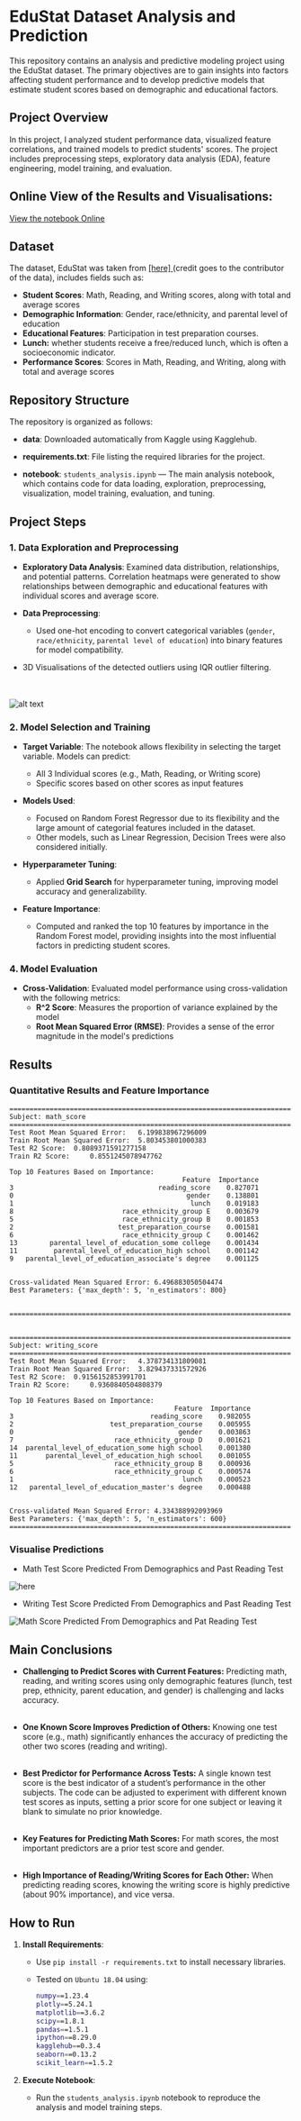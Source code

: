 # EduStat Dataset Analysis and Prediction

This repository contains an analysis and predictive modeling project using the EduStat dataset. The primary objectives are to gain insights into factors affecting student performance and to develop predictive models that estimate student scores based on demographic and educational factors.

## Project Overview

In this project, I analyzed student performance data, visualized feature correlations, and trained models to predict students' scores. The project includes preprocessing steps, exploratory data analysis (EDA), feature engineering, model training, and evaluation.

## Online View of the Results and Visualisations:

[View the notebook Online](https://nbviewer.org/github/georgea96/Student_Performance_Analysis/blob/main/students_analysis.html)


## Dataset

The dataset, EduStat was taken from [[here]
](https://www.kaggle.com/datasets/muhammadroshaanriaz/students-performance-dataset-cleaned/data) (credit goes to the contributor of the data), includes fields such as:
- **Student Scores**: Math, Reading, and Writing scores, along with total and average scores
- **Demographic Information**: Gender, race/ethnicity, and parental level of education
- **Educational Features**: Participation in test preparation courses.
- **Lunch:** whether students receive a free/reduced lunch, which is often a socioeconomic indicator.
- **Performance Scores**: Scores in Math, Reading, and Writing, along with total and average scores

## Repository Structure

The repository is organized as follows:

- **data**: Downloaded automatically from Kaggle using Kagglehub.
- **requirements.txt**: File listing the required libraries for the project.

- **notebook**: `students_analysis.ipynb` — The main analysis notebook, which contains code for data loading, exploration, preprocessing, visualization, model training, evaluation, and tuning.

## Project Steps

### 1. Data Exploration and Preprocessing

- **Exploratory Data Analysis**: Examined data distribution, relationships, and potential patterns. Correlation heatmaps were generated to show relationships between demographic and educational features with individual scores and average score.
  
- **Data Preprocessing**:
  - Used one-hot encoding to convert categorical variables (`gender`, `race/ethnicity`, `parental level of education`) into binary features for model compatibility.

* 3D Visualisations of the detected outliers using IQR outlier filtering.

<br/><br/>
![alt text](./results/3dplot.png)



### 2. Model Selection and Training

- **Target Variable**: The notebook allows flexibility in selecting the target variable. Models can predict:
  - All 3 Individual scores (e.g., Math, Reading, or Writing score)
  - Specific scores based on other scores as input features

- **Models Used**:
  - Focused on Random Forest Regressor due to its flexibility and the large amount of categorial features included in the dataset.
  - Other models, such as Linear Regression, Decision Trees were also considered initially.
- **Hyperparameter Tuning**:
  - Applied **Grid Search** for hyperparameter tuning, improving model accuracy and generalizability.

- **Feature Importance**: 
   - Computed and ranked the top 10 features by importance in the Random Forest model, providing insights into the most influential factors in predicting student scores.

### 4. Model Evaluation

- **Cross-Validation**: Evaluated model performance using cross-validation with the following metrics:
  - **R^2 Score**: Measures the proportion of variance explained by the model
  - **Root Mean Squared Error (RMSE)**: Provides a sense of the error magnitude in the model's predictions

## Results 

### Quantitative Results and Feature Importance
```
======================================================================
Subject: math_score
======================================================================
Test Root Mean Squared Error: 	6.199838967296009
Train Root Mean Squared Error: 	5.803453801000383
Test R2 Score: 	0.8089371591277158
Train R2 Score: 	0.8551245078947762

Top 10 Features Based on Importance:
                                           Feature  Importance
3                                    reading_score    0.827071
0                                           gender    0.138801
1                                            lunch    0.019183
8                           race_ethnicity_group E    0.003679
5                           race_ethnicity_group B    0.001853
2                          test_preparation_course    0.001581
6                           race_ethnicity_group C    0.001462
13        parental_level_of_education_some college    0.001434
11         parental_level_of_education_high school    0.001142
9   parental_level_of_education_associate's degree    0.001125


Cross-validated Mean Squared Error: 6.496883050504474
Best Parameters: {'max_depth': 5, 'n_estimators': 800}


======================================================================


======================================================================
Subject: writing_score
======================================================================
Test Root Mean Squared Error: 	4.378734131809081
Train Root Mean Squared Error: 	3.829437331572926
Test R2 Score: 	0.9156152853991701
Train R2 Score: 	0.9360840504808379

Top 10 Features Based on Importance:
                                         Feature  Importance
3                                  reading_score    0.982055
2                        test_preparation_course    0.005955
0                                         gender    0.003863
7                         race_ethnicity_group D    0.001621
14  parental_level_of_education_some high school    0.001380
11       parental_level_of_education_high school    0.001055
5                         race_ethnicity_group B    0.000936
6                         race_ethnicity_group C    0.000574
1                                          lunch    0.000523
12   parental_level_of_education_master's degree    0.000488


Cross-validated Mean Squared Error: 4.334388992093969
Best Parameters: {'max_depth': 5, 'n_estimators': 600}
======================================================================
```

### Visualise Predictions
* Math Test Score Predicted From Demographics and Past Reading Test

![here](./results/predicted_writing_score_using_demographics_and_reading.png)

* Writing Test Score Predicted From Demographics and Past Reading Test

![Math Score Predicted From Demographics and Pat Reading Test](./results/predicted_writing_score_using_demographics_and_reading.png)


## Main Conclusions

- **Challenging to Predict Scores with Current Features:** Predicting math, reading, and writing scores using only demographic features (lunch, test prep, ethnicity, parent education, and gender) is challenging and lacks accuracy.  <br/><br/>

- **One Known Score Improves Prediction of Others:** Knowing one test score (e.g., math) significantly enhances the accuracy of predicting the other two scores (reading and writing).<br/><br/>

- **Best Predictor for Performance Across Tests:** A single known test score is the best indicator of a student’s performance in the other subjects. The code can be adjusted to experiment with different known test scores as inputs, setting a prior score for one subject or leaving it blank to simulate no prior knowledge.<br/><br/>

- **Key Features for Predicting Math Scores:** For math scores, the most important predictors are a prior test score and gender.<br/><br/>

- **High Importance of Reading/Writing Scores for Each Other:** When predicting reading scores, knowing the writing score is highly predictive (about 90% importance), and vice versa.

## How to Run

1. **Install Requirements**:
   - Use `pip install -r requirements.txt` to install necessary libraries.

   - Tested on `Ubuntu 18.04` using:

        ```bash
        numpy==1.23.4
        plotly==5.24.1
        matplotlib==3.6.2
        scipy==1.8.1
        pandas==1.5.1
        ipython==8.29.0
        kagglehub==0.3.4
        seaborn==0.13.2
        scikit_learn==1.5.2
        ```

2. **Execute Notebook**:
   - Run the `students_analysis.ipynb` notebook to reproduce the analysis and model training steps.

